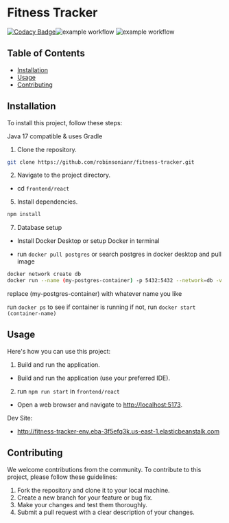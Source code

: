 # Fitness Tracker

[![Codacy Badge](https://app.codacy.com/project/badge/Grade/2da72f82744a4ef682f455cd080f427f)](https://app.codacy.com/gh/robinsonianr/fitness-tracker/dashboard?utm_source=gh&utm_medium=referral&utm_content=&utm_campaign=Badge_grade)![example workflow](https://github.com/robinsonianr/fitness-tracker/actions/workflows/backend-cd.yml/badge.svg) ![example workflow](https://github.com/robinsonianr/fitness-tracker/actions/workflows/frontend-cd.yml/badge.svg)

## Table of Contents

-   [Installation](#installation)
-   [Usage](#usage)
-   [Contributing](#contributing)


## Installation
To install this project, follow these steps:

Java 17 compatible & uses Gradle

1.  Clone the repository.
   ```sh
   git clone https://github.com/robinsonianr/fitness-tracker.git
   ```
   
2.  Navigate to the project directory.
-   cd `frontend/react`

5.  Install dependencies.
   ```sh
   npm install
   ```
   
7.  Database setup
-   Install Docker Desktop or setup Docker in terminal
     
-   run `docker pull postgres` or search postgres in docker desktop and pull image
       
```sh
docker network create db
docker run --name (my-postgres-container) -p 5432:5432 --network=db -v dbdata:/var/lib/postgres/data -e POSTGRES_PASSWORD=root -e POSTGRES_DB=robinsonir -d postgres
```

replace (my-postgres-container) with whatever name you like
      
run `docker ps` to see if container is running if not, run `docker start (container-name)`


## Usage

Here's how you can use this project:

1.  Build and run the application.
-   Build and run the application (use your preferred IDE).

2.  run `npm run start` in `frontend/react`
-   Open a web browser and navigate to [http://localhost:5173](http://localhost:5173).

Dev Site:
-   http://fitness-tracker-env.eba-3f5efq3k.us-east-1.elasticbeanstalk.com


## Contributing

We welcome contributions from the community. To contribute to this project, please follow these guidelines:

1.  Fork the repository and clone it to your local machine.
2.  Create a new branch for your feature or bug fix.
3.  Make your changes and test them thoroughly.
4.  Submit a pull request with a clear description of your changes.
